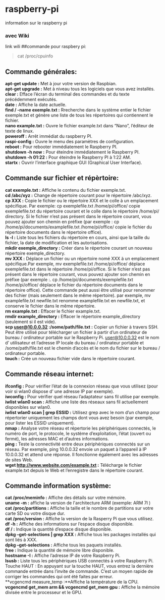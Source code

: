 # raspberry-pi
information sur le raspberry pi
### avec Wiki
link wili
##commande pour raspbery pi:  
>cat /proc/cpuinfo  
## Commande générales:  
**apt-get update :** Met à jour votre version de Raspbian.  
**apt-get upgrade :** Met à niveau tous les logiciels que vous avez installés.  
**clear :** Efface l’écran du terminal des commandes et du texte précédemment exécutés.  
**date :** Affiche la date actuelle.  
**find / -name exemple.txt :** Rrecherche dans le système entier le fichier exemple.txt et génère une liste de tous les répertoires qui contiennent le fichier.  
**nano example.txt :** Ouvre le fichier example.txt dans “Nano”, l’éditeur de texte de linux.  
**poweroff :** Arrêt immédiat du raspberry PI.  
**raspi-config :** Ouvre le menu des paramètres de configuration.  
**reboot :** Pour rebooter immédiatement le Raspberry PI.  
**shutdown -h now :** Pour éteindre immédiatement le Raspberry PI.  
**shutdown -h 01:22 :** Pour éteindre le Raspberry PI à 1:22 AM.  
**startx :** Ouvrir l’interface graphique GUI (Graphical User Interface).  
## Commande sur fichier et répèrtoire:  
**cat exemple.txt :** Affiche le contenu du fichier exemple.txt.  
**cd /abc/xyz :** Change de répertoire courant pour le répertoire /abc/xyz.  
**cp XXX :** Copie le fichier ou le répertoire XXX et le colle à un emplacement spécifique. Par exemple: cp exemplefile.txt /home/pi/office/ copie exemplefile.txt du répertoire courant et le colle dans le répertoire /home/pi/ directory. Si le fichier n’est pas présent dans le répertoire courant, vous pouvez ajouter son chemin en préfixe (par exemple : cp /home/pi/documents/examplefile.txt /home/pi/office/ copie le fichier du répertoire documents dans le répertoire office).  
**ls -l :** Liste tous les fichiers du répertoire en cours, ainsi que la taille du fichier, la date de modification et les autorisations.  
**mkdir exemple_directory :** Créer dans le répertoire courant un nouveau répertoire exemple_directory.  
**mv XXX :** Déplace un fichier ou un répertoire nomé XXX à un emplacement spécifique.Par exemple, mv exemplefile.txt /home/pi/office/ déplace exemplefile.txt dans le répertoire /home/pi/office. Si le fichier n’est pas présent dans le répertoire courant, vous pouvez ajouter son chemin en préfixe (par exemple :. cp /home/pi/documents/exemplefile.txt /home/pi/office/ déplace le fichier du répertoire documents dans le répertoire office). Cette commande peut aussi être utilisé pour renommer des fichier (mais seulement dans le même répertoire). par exemple, mv examplefile.txt newfile.txt renomme examplefile.txt en newfile.txt, et conserve le fichier dans le même répertoire.  
**rm example.txt :** Effacer le fichier example.txt.  
**rmdir example_directory :** Effacer le répertoire example_directory (seulement si il est vide).  
**scp user@10.0.0.32 :/some/path/file.txt :** Copier un fichier à travers SSH. Peut être utilisé pour télécharger un fichier à partir d’un ordinateur de bureau / ordinateur portable sur le Raspberry Pi. user@10.0.0.32 est le nom d’ utilisateur et l’adresse IP locale du bureau / ordinateur portable et /some/path/file.txt est le chemin d’accès et le nom du fichier sur le bureau / ordinateur portable.  
**touch :** Crée un nouveau fichier vide dans le répertoire courant.  
## Commande réseau internet:  
**ifconfig :** Pour vérifier l’état de la connexion réseau que vous utilisez (pour voir si wlan0 dispose d’ une adresse IP par exemple).  
**iwconfig :** Pour vérifier quel réseau l’adaptateur sans fil utilise par exemple.  
**iwlist wlan0 scan :** Affiche une liste des réseaux sans fil actuellement disponibles sur wlan0.  
**iwlist wlan0 scan | grep ESSID :** Utilisez grep avec le nom d’un champ pour répertorier uniquement les champs dont vous avez besoin (par exemple, pour lister les ESSID uniquement).  
**nmap :** Analyse votre réseau et répertorie les périphériques connectés, le numéro de port, le protocole, le système d’exploitation, l’état (ouvert ou fermé), les adresses MAC et d’autres informations.  
**ping :** Teste la connectivité entre deux périphériques connectés sur un réseau. Par exemple, ping 10.0.0.32 envoie un paquet à l’appareil à IP 10.0.0.32 et attend une réponse. Il fonctionne également avec les adresses de sites Web.  
**wget http://www.website.com/example.txt :** Télécharge le fichier example.txt depuis le Web et l’enregistre dans le répertoire courant.  

## Commande information système:  

**cat /proc/meminfo :** Affiche des détails sur votre mémoire.  
**uname -m :** affiche la version de l'architecture ARM (exemple: ARM 7l )    
**cat /proc/partitions :** Affiche la taille et le nombre de partitions sur votre carte SD ou votre disque dur.  
**cat /proc/version :** Affiche la version de la Rasperry Pi que vous utilisez.  
**df -h :** Affiche des informations sur l’espace disque disponible.  
**df / :** Indique la quantité d’espace disque disponible.  
**dpkg –get-selections | grep XXX :** Affiche tous les packages installés qui sont liés à XXX.  
**dpkg –get-selections :** Affiche tous les paquets installés.  
**free :** Indique la quantité de mémoire libre disponible.  
**hostname -I :** Affiche l’adresse IP de votre Raspberry Pi.  
**lsusb :** Liste tous les périphériques USB connectés à votre Raspberry Pi.  
Touche HAUT : En appuyant sur la touche HAUT, vous entrez la dernière commande entrée dans l’invite de commande. C’est un moyen rapide de corriger les commandes qui ont été faites par erreur.  
**vcgencmd measure_temp :**Affiche la température de la CPU.  
**vcgencmd get_mem arm && vcgencmd get_mem gpu :** Affiche la mémoire divisée entre le processeur et le GPU.  
